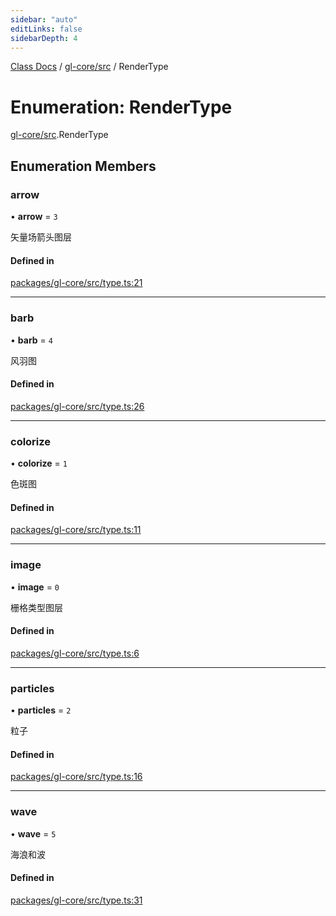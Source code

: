 ```yaml
---
sidebar: "auto"
editLinks: false
sidebarDepth: 4
---
```


[Class Docs](../index.md) / [gl-core/src](../modules/gl_core_src.md) / RenderType

# Enumeration: RenderType

[gl-core/src](../modules/gl_core_src.md).RenderType

## Enumeration Members

### arrow

• **arrow** = ``3``

矢量场箭头图层

#### Defined in

[packages/gl-core/src/type.ts:21](https://github.com/sakitam-fdd/wind-layer/blob/fa9bdd2/packages/gl-core/src/type.ts#L21)

___

### barb

• **barb** = ``4``

风羽图

#### Defined in

[packages/gl-core/src/type.ts:26](https://github.com/sakitam-fdd/wind-layer/blob/fa9bdd2/packages/gl-core/src/type.ts#L26)

___

### colorize

• **colorize** = ``1``

色斑图

#### Defined in

[packages/gl-core/src/type.ts:11](https://github.com/sakitam-fdd/wind-layer/blob/fa9bdd2/packages/gl-core/src/type.ts#L11)

___

### image

• **image** = ``0``

栅格类型图层

#### Defined in

[packages/gl-core/src/type.ts:6](https://github.com/sakitam-fdd/wind-layer/blob/fa9bdd2/packages/gl-core/src/type.ts#L6)

___

### particles

• **particles** = ``2``

粒子

#### Defined in

[packages/gl-core/src/type.ts:16](https://github.com/sakitam-fdd/wind-layer/blob/fa9bdd2/packages/gl-core/src/type.ts#L16)

___

### wave

• **wave** = ``5``

海浪和波

#### Defined in

[packages/gl-core/src/type.ts:31](https://github.com/sakitam-fdd/wind-layer/blob/fa9bdd2/packages/gl-core/src/type.ts#L31)
